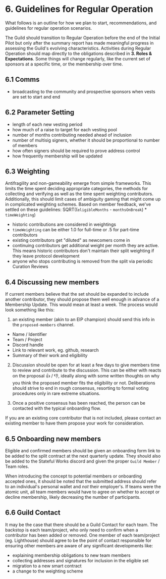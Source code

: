 # 6. Guidelines for Regular Operation

What follows is an outline for how we plan to start, recommendations, and guidelines for regular operation scenarios.

The Guild should transition to Regular Operation before the end of the Initial Pilot but only after the summary report has made meaningful progress in assessing the Guild's evolving characteristics. Activities during Regular Operation should map directly to the obligations described in **3. Roles & Expectations**. Some things will change regularly, like the current set of sponsors at a specific time, or the membership over time.

## 6.1 Comms
- broadcasting to the community and prospective sponsors when vests are set to start and end

## 6.2 Parameter Setting

  - length of each new vesting period
  - how much of a raise to target for each vesting pool
  - number of months contributing needed ahead of inclusion
  - number of multisig signers, whether it should be proportional to number of members
  - how often signers should be required to prove address control
  - how frequently membership will be updated

## 6.3 Weighting

Antifragility and non-gameability emerge from simple frameworks. This limits the time spent deciding appropriate categories, the methods for collecting and verifying  as well as the time spent weighting contributors. Additionally, this should limit cases of ambiguity gaming that might come up in complicated weighting schemes. Based on member feedback, we've settled on these guidelines: SQRT((`eligibleMonths` - `monthsOnBreak`) * `timeWeighting`)

  - historic contributions are considered in weightings
  - `timeWeighting` can be either 1.0 for full-time or .5 for part-time contributors
  - existing contributors get "diluted" as newcomers come in
  - continuing contributors get additional weight per month they are active. This means historic contributors don't maintain their split weighting if they leave protocol development
  - anyone who stops contributing is removed from the split via periodic Curation Reviews

## 6.4 Discussing new members

If current members believe that the set should be expanded to include another contributor, they should propose them well enough in advance of a Membership Update. This would mean at least a week. The process would look something like this:

1. an existing member (akin to an EIP champion) should send this info in the `proposed-members` channel.

- Name / Identifier
- Team / Project
- Discord handle
- Link to relevant work, eg. github, research
- Summary of their work and eligibility

2. Discussion should be open for at least a few days to give members time to review and contribute to the discussion. This can be either with reacts on the proposal 👍 / 👎, ideally along with some written thoughts on why you think the proposed member fits the eligibility or not. Deliberations should strive to end in rough consensus, resorting to formal voting procedures only in rare extreme situations.

3. Once a positive consensus has been reached, the person can be contacted with the typical onboarding flow. 

If you are an existing core contributor that is not included, please contact an existing member to have them propose your work for consideration.

## 6.5 Onboarding new members

Eligible and confirmed members should be given an onboarding form link to be added to the split contract at the next quarterly update. They should also be added to the Stateful Works discord and given the proper `Guild Member` / Team roles.

When introducing the concept to potential members or onboarding accepted ones, it should be noted that the submitted address should refer to an individual's personal wallet and *not* their employer's. If teams were the atomic unit, all team members would have to agree on whether to accept or decline membership, likely decreasing the number of participants.

## 6.6 Guild Contact

It may be the case that there should be a Guild Contact for each team. The backstop is each team/project, who only need to confirm when a contributor has been added or removed. One member of each team/project (eg. Lighthouse) should agree to be the point of contact responsible for ensuring other members are aware of any significant developments like:

- explaining membership obligations to new team members
- collecting addresses and signatures for inclusion in the eligible set
- migration to a new smart contract
- a change to the weighting scheme
